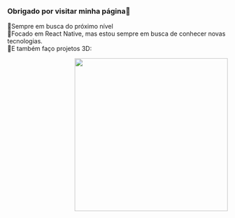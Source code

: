 



<h3>Obrigado por visitar minha página👋</h3>


🚀Sempre em busca do próximo nível</br>
🔭Focado em React Native, mas estou sempre em busca de conhecer novas tecnologias.</br>
🎨E também faço projetos 3D:


<img align="right" src="https://user-images.githubusercontent.com/77082797/116950104-73840c80-ac5a-11eb-8836-0c55a4d63497.png" width="350"/>





